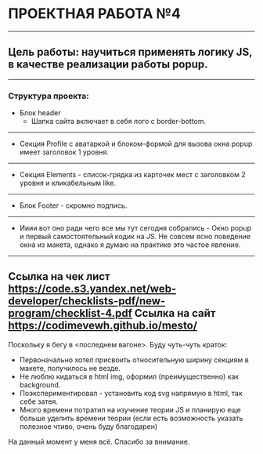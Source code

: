 # ПРОЕКТНАЯ РАБОТА №4
-----------------------------------------------------------------------------------------------------------------------------------------------------------------------------
## Цель работы: научиться применять логику JS, в качестве реализации работы popup.
-----------------------------------------------------------------------------------------------------------------------------------------------------------------------------
### Структура проекта:
* Блок header
  * Шапка сайта включает в себя лого c border-bottom.
-----------------------------------------------------------------------------------------------------------------------------------------------------------------------------
* Секция Profile с аватаркой и блоком-формой для вызова окна popup имеет заголовок 1 уровня.
-----------------------------------------------------------------------------------------------------------------------------------------------------------------------------
* Секция Elements - список-грядка из карточек мест с заголовком 2 уровня и кликабельным like.
-----------------------------------------------------------------------------------------------------------------------------------------------------------------------------
* Блок Footer - скромно подпись.
-----------------------------------------------------------------------------------------------------------------------------------------------------------------------------
* Ииии вот оно ради чего все мы тут сегодня собрались - Окно popup и первый самостоятельный кодик на JS. Не совсем ясно поведение окна из макета, однако я думаю на практике это частое явление.
-----------------------------------------------------------------------------------------------------------------------------------------------------------------------------
Ссылка на чек лист https://code.s3.yandex.net/web-developer/checklists-pdf/new-program/checklist-4.pdf Ссылка на сайт https://codimevewh.github.io/mesto/
-----------------------------------------------------------------------------------------------------------------------------------------------------------------------------
Поскольку я бегу в <последнем вагоне>. Буду чуть-чуть краток:
 * Первоначально хотел присвоить относительную ширину секциям в макете, получилось не везде. 
 * Не люблю кидаться в html img, оформил (преимущественно) как background. 
 * Поэкспериментировал - установить код svg напрямую в html, так себе затея.
 * Много времени потратил на изучение теории JS и планирую еще больше уделить времени теории (если есть возможность указать полезное чтиво, очень буду благодарен)

На данный момент у меня всё. Спасибо за внимание.